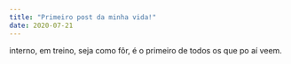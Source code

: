 ```yaml
---
title: "Primeiro post da minha vida!"
date: 2020-07-21
---
```

interno, em treino, seja como fôr,
é o primeiro de todos os que po aí veem.
